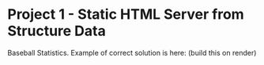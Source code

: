 # Project 1 - Static HTML Server from Structure Data
Baseball Statistics.
Example of correct solution is here:  (build this on render)